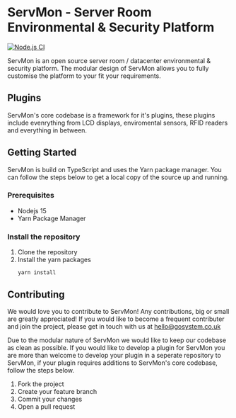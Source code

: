 # ServMon - Server Room Environmental & Security Platform

[![Node.js CI](https://github.com/JYewman/ServMon/actions/workflows/node.js.yml/badge.svg?branch=master)](https://github.com/JYewman/ServMon/actions/workflows/node.js.yml)

ServMon is an open source server room / datacenter environmental & security platform. The modular design of ServMon allows you to fully customise the platform to your fit your requirements.

## Plugins
ServMon's core codebase is a framework for it's plugins, these plugins include evenrything from LCD displays, enviromental sensors, RFID readers and everything in between.

## Getting Started
ServMon is build on TypeScript and uses the Yarn package manager. You can follow the steps below to get a local copy of the source up and running.

### Prerequisites
* Nodejs 15
* Yarn Package Manager

### Install the repository
1. Clone the repository
2. Install the yarn packages
   ```
   yarn install
   ```
## Contributing
We would love you to contribute to ServMon! Any contributions, big or small are greatly appreciated! If you would like to become a frequent contributer and join the project, please get in touch with us at hello@gosystem.co.uk

Due to the modular nature of ServMon we would like to keep our codebase as clean as possible. If you would like to develop a plugin for ServMon you are more than welcome to develop your plugin in a seperate repository to ServMon, if your plugin requires additions to ServMon's core codebase, follow the steps below.

1. Fork the project
2. Create your feature branch
3. Commit your changes
4. Open a pull request
